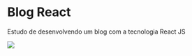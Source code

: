 # Blog React
 Estudo de desenvolvendo um blog com a tecnologia React JS

<img src= "https://i.ibb.co/6tv6rwq/preview.png" style="display: block; margin-left: auto; margin-right: auto;">
